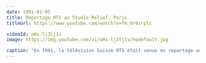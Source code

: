 ```yaml
---
date: 1991-01-05
title: Reportage RTS au Studio Relief, Paris
titleUrl: https://www.youtube.com/watch?v=Tm_6r9irplc

videoId: oHs-lj3lj1s
image: https://img.youtube.com/vi/oHs-lj3lj1s/hqdefault.jpg

caption: "En 1991, la télévision Suisse RTS était venue en reportage au studio Relief, à Paris, suite aux deux récompenses obtenues en Suisse : 1er prix artistique, Eurographics, Montreux, 1990 ; prix du meilleur effet 3D-Computer animation, Genève, 1991."
---
```

